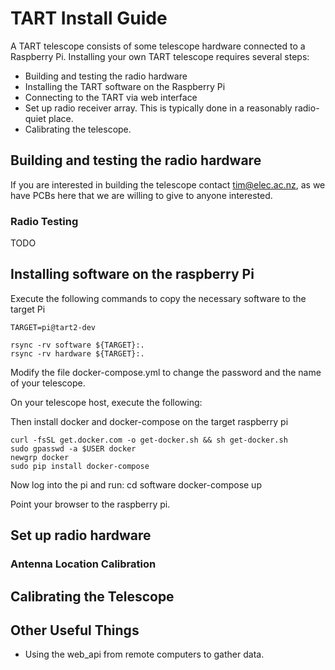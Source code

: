 # TART Install Guide

A TART telescope consists of some telescope hardware connected to a Raspberry Pi. Installing your own TART telescope requires several steps:

* Building and testing the radio hardware
* Installing the TART software on the Raspberry Pi
* Connecting to the TART via web interface
* Set up radio receiver array. This is typically done in a reasonably radio-quiet place.
* Calibrating the telescope.

## Building and testing the radio hardware

If you are interested in building the telescope contact tim@elec.ac.nz, as we have PCBs here that we are willing to give to anyone interested.

### Radio Testing

TODO 

## Installing software on the raspberry Pi

Execute the following commands to copy the necessary software to the target Pi

    TARGET=pi@tart2-dev

    rsync -rv software ${TARGET}:.
    rsync -rv hardware ${TARGET}:.

Modify the file docker-compose.yml to change the password and the name of your telescope.

On your telescope host, execute the following:

Then install docker and docker-compose on the target raspberry pi

    curl -fsSL get.docker.com -o get-docker.sh && sh get-docker.sh
    sudo gpasswd -a $USER docker
    newgrp docker
    sudo pip install docker-compose

Now log into the pi and run:
    cd software
    docker-compose up
 
Point your browser to the raspberry pi.

## Set up radio hardware

### Antenna Location Calibration

## Calibrating the Telescope

## Other Useful Things

* Using the web_api from remote computers to gather data.
